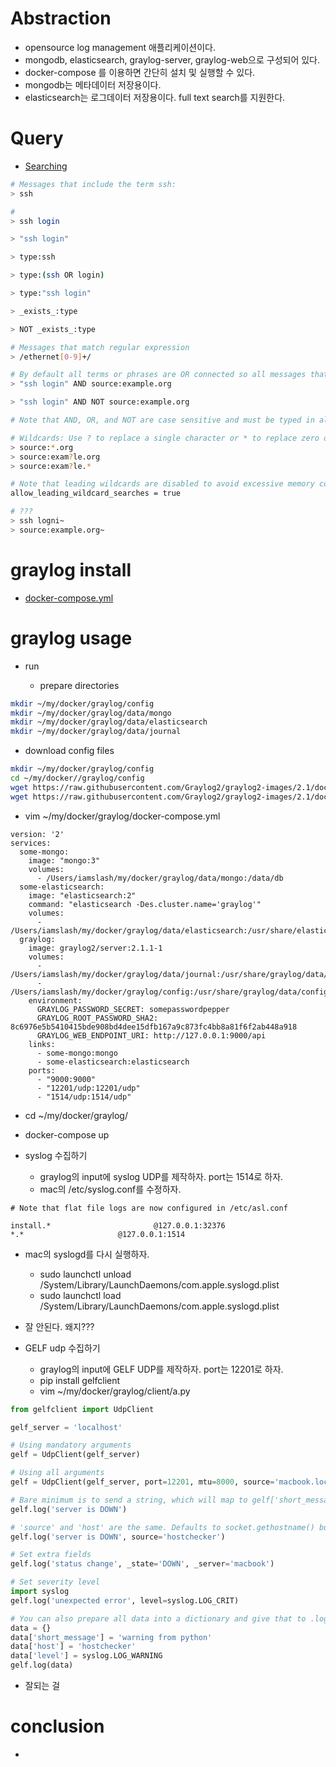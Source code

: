 # Abstraction

- opensource log management 애플리케이션이다.
- mongodb, elasticsearch, graylog-server, graylog-web으로 구성되어 있다.
- docker-compose 를 이용하면 간단히 설치 및 실행할 수 있다. 
- mongodb는 메타데이터 저장용이다.
- elasticsearch는 로그데이터 저장용이다. full text search를 지원한다.

# Query

* [Searching](https://docs.graylog.org/en/3.1/pages/queries.html)

```bash
# Messages that include the term ssh:
> ssh

# 
> ssh login

> "ssh login"

> type:ssh

> type:(ssh OR login)

> type:"ssh login"

> _exists_:type

> NOT _exists_:type

# Messages that match regular expression
> /ethernet[0-9]+/

# By default all terms or phrases are OR connected so all messages that have at least one hit are returned. You can use Boolean operators and groups for control over this:
> "ssh login" AND source:example.org

> "ssh login" AND NOT source:example.org

# Note that AND, OR, and NOT are case sensitive and must be typed in all upper-case.

# Wildcards: Use ? to replace a single character or * to replace zero or more characters:
> source:*.org
> source:exam?le.org
> source:exam?le.*

# Note that leading wildcards are disabled to avoid excessive memory consumption! You can enable them in your Graylog configuration file:
allow_leading_wildcard_searches = true

# ???
> ssh logni~
> source:example.org~
```

# graylog install

- [docker-compose.yml](https://hub.docker.com/r/graylog2/server/)

# graylog usage

- run

  - prepare directories

```bash
mkdir ~/my/docker/graylog/config
mkdir ~/my/docker/graylog/data/mongo
mkdir ~/my/docker/graylog/data/elasticsearch
mkdir ~/my/docker/graylog/data/journal

```

  - download config files

```bash
mkdir ~/my/docker/graylog/config
cd ~/my/docker//graylog/config
wget https://raw.githubusercontent.com/Graylog2/graylog2-images/2.1/docker/config/graylog.conf
wget https://raw.githubusercontent.com/Graylog2/graylog2-images/2.1/docker/config/log4j2.xml
```
  
  - vim ~/my/docker/graylog/docker-compose.yml

```
version: '2'
services:                      
  some-mongo:                  
    image: "mongo:3"
    volumes:                   
      - /Users/iamslash/my/docker/graylog/data/mongo:/data/db
  some-elasticsearch:          
    image: "elasticsearch:2"   
    command: "elasticsearch -Des.cluster.name='graylog'"
    volumes:
      - /Users/iamslash/my/docker/graylog/data/elasticsearch:/usr/share/elasticsearch/data
  graylog:                     
    image: graylog2/server:2.1.1-1  
    volumes:
      - /Users/iamslash/my/docker/graylog/data/journal:/usr/share/graylog/data/journal
      - /Users/iamslash/my/docker/graylog/config:/usr/share/graylog/data/config
    environment:
      GRAYLOG_PASSWORD_SECRET: somepasswordpepper
      GRAYLOG_ROOT_PASSWORD_SHA2: 8c6976e5b5410415bde908bd4dee15dfb167a9c873fc4bb8a81f6f2ab448a918
      GRAYLOG_WEB_ENDPOINT_URI: http://127.0.0.1:9000/api
    links:
      - some-mongo:mongo
      - some-elasticsearch:elasticsearch
    ports:
      - "9000:9000"
      - "12201/udp:12201/udp"
      - "1514/udp:1514/udp"
```
  
  - cd ~/my/docker/graylog/
  - docker-compose up

- syslog 수집하기
  - graylog의 input에 syslog UDP를 제작하자. port는 1514로 하자.
  - mac의 /etc/syslog.conf를 수정하자.
```
# Note that flat file logs are now configured in /etc/asl.conf

install.*						@127.0.0.1:32376
*.*						@127.0.0.1:1514
```
  - mac의 syslogd를 다시 실행하자.
    - sudo launchctl unload /System/Library/LaunchDaemons/com.apple.syslogd.plist
    - sudo launchctl load /System/Library/LaunchDaemons/com.apple.syslogd.plist
  - 잘 안된다. 왜지???

- GELF udp 수집하기
  - graylog의 input에 GELF UDP를 제작하자. port는 12201로 하자.
  - pip install gelfclient
  - vim ~/my/docker/graylog/client/a.py
  
```py
from gelfclient import UdpClient

gelf_server = 'localhost'

# Using mandatory arguments
gelf = UdpClient(gelf_server)

# Using all arguments
gelf = UdpClient(gelf_server, port=12201, mtu=8000, source='macbook.local')

# Bare minimum is to send a string, which will map to gelf['short_message']
gelf.log('server is DOWN')

# 'source' and 'host' are the same. Defaults to socket.gethostname() but can be overridden
gelf.log('server is DOWN', source='hostchecker')

# Set extra fields
gelf.log('status change', _state='DOWN', _server='macbook')

# Set severity level
import syslog
gelf.log('unexpected error', level=syslog.LOG_CRIT)

# You can also prepare all data into a dictionary and give that to .log
data = {}
data['short_message'] = 'warning from python'
data['host'] = 'hostchecker'
data['level'] = syslog.LOG_WARNING
gelf.log(data)
```
  - 잘되는 걸
  
# conclusion

- 
